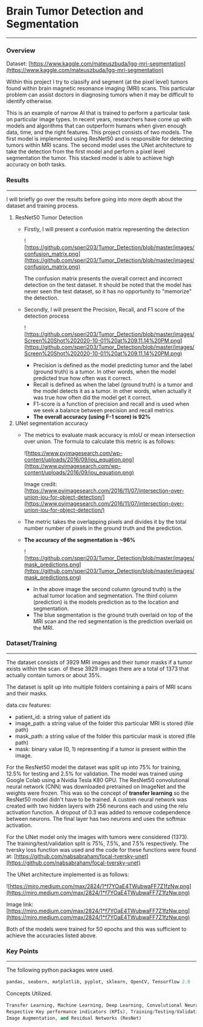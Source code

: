 
# Brain Tumor Detection and Segmentation

---

### Overview

Dataset: [https://www.kaggle.com/mateuszbuda/lgg-mri-segmentation](https://www.kaggle.com/mateuszbuda/lgg-mri-segmentation)

Within this project I try to classify and segment (at the pixel level) tumors found within brain magnetic resonance imaging (MRI) scans. This particular problem can assist doctors in diagnosing tumors when it may be difficult to identify otherwise. 

This is an example of narrow AI that is trained to perform a particular task on particular image types. In recent years, researchers have come up with models and algorithms that can outperform humans when given enough data, time, and the right features. This project consists of two models. The first model is implemented using ResNet50 and is responsible for detecting tumors within MRI scans. The second model uses the UNet architecture to take the detection from the first model and perform a pixel level segmentation the tumor. This stacked model is able to achieve high accuracy on both tasks.

### Results

---

I will briefly go over the results before going into more depth about the dataset and training process.

1. ResNet50 Tumor Detection
    - Firstly, I will present a confusion matrix representing the detection

        ![https://github.com/speri203/Tumor_Detection/blob/master/images/confusion_matrix.png](https://github.com/speri203/Tumor_Detection/blob/master/images/confusion_matrix.png)

        The confusion matrix presents the overall correct and incorrect detection on the test dataset. It should be noted that the model has never seen the test dataset, so it has no opportunity to "memorize" the detection.

    - Secondly, I will present the Precision, Recall, and F1 score of the detection process

        ![https://github.com/speri203/Tumor_Detection/blob/master/images/Screen%20Shot%202020-10-01%20at%209.11.14%20PM.png](https://github.com/speri203/Tumor_Detection/blob/master/images/Screen%20Shot%202020-10-01%20at%209.11.14%20PM.png)

        - Precision is defined as the model predicting tumor and the label (ground truth) is a tumor. In other words, when the model predicted true how often was it correct.
        - Recall is defined as when the label (ground truth) is a tumor and the model detects it as a tumor.  In other words, when actually it was true how often did the model get it correct.
        - F1-score is a function of precision and recall and is used when we seek a balance between precision and recall metrics.
        - **The overall accuracy (using F-1 score) is 92%**
2. UNet segmentation accuracy
    - The metrics to evaluate mask accuracy is mIoU or mean intersection over union. The formula to calculate this metric is as follows:

        ![https://www.pyimagesearch.com/wp-content/uploads/2016/09/iou_equation.png](https://www.pyimagesearch.com/wp-content/uploads/2016/09/iou_equation.png)

        Image credit: [https://www.pyimagesearch.com/2016/11/07/intersection-over-union-iou-for-object-detection/](https://www.pyimagesearch.com/2016/11/07/intersection-over-union-iou-for-object-detection/)

    - The metric takes the overlapping pixels and divides it by the total number number of pixels in the ground truth  and the prediction.
    - **The accuracy of the segmentation is ~96%**

        ![https://github.com/speri203/Tumor_Detection/blob/master/images/mask_predictions.png](https://github.com/speri203/Tumor_Detection/blob/master/images/mask_predictions.png)

        - In the above image the second column (ground truth) is the actual tumor location and segmentation. The third column (prediction) is the models prediction as to the location and segmentation.
        - The blue segmentation is the ground truth overlaid on top of the MRI scan and the red segmentation is the prediction overlaid on the MRI.

### Dataset/Training

---

The dataset consists of 3929 MRI images and their tumor masks if a tumor exists within the scan. of these 3929 images there are a total of 1373 that actually contain tumors or about 35%.

The dataset is split up into multiple folders containing a pairs of MRI scans and their masks.

data.csv features:

- patient_id: a string value of patient ids
- image_path: a string value of the folder this particular MRI is stored (file path)
- mask_path: a string value of the folder this particular mask is stored (file path)
- mask: binary value (0, 1) representing if a tumor is present within the image.

For the ResNet50 model the dataset was split up into 75% for training, 12.5% for testing and 2.5% for validation. The model was trained using Google Colab using a Nvidia Tesla K80 GPU. The ResNet50 convolutional neural network (CNN) was downloaded pretrained on ImageNet and the weights were frozen. This was so the concept of **transfer learning** so the ResNet50 model didn't have to be trained. A custom neural network was created with two hidden layers with 256 neurons each and using the relu activation function. A dropout of 0.3 was added to remove codependence between neurons. The final layer has two neurons and uses the softmax activation. 

For the UNet model only the images with tumors were considered (1373). The training/test/validation split is 75%, 7.5%, and 7.5% respectively. The tversky loss function was used and the code for these functions were found at: [https://github.com/nabsabraham/focal-tversky-unet](https://github.com/nabsabraham/focal-tversky-unet) 

The UNet architecture implemented is as follows:

![https://miro.medium.com/max/2824/1*f7YOaE4TWubwaFF7Z1fzNw.png](https://miro.medium.com/max/2824/1*f7YOaE4TWubwaFF7Z1fzNw.png)

Image link: [https://miro.medium.com/max/2824/1*f7YOaE4TWubwaFF7Z1fzNw.png](https://miro.medium.com/max/2824/1*f7YOaE4TWubwaFF7Z1fzNw.png)

Both of the models were trained for 50 epochs and this was sufficient to achieve the accuracies listed above. 

### Key Points

---

The following python packages were used.

```python
pandas, seaborn, matplotlib, pyplot, sklearn, OpenCV, Tensorflow 2.0 
```

Concepts Utilized.

```python
Transfer Learning, Machine Learning, Deep Learning, Convolutional Neural Networks,
Respective Key performance indicators (KPIs), Training/Testing/Validation splitting,
Image Augmentation, and Residual Networks (ResNet)
```
